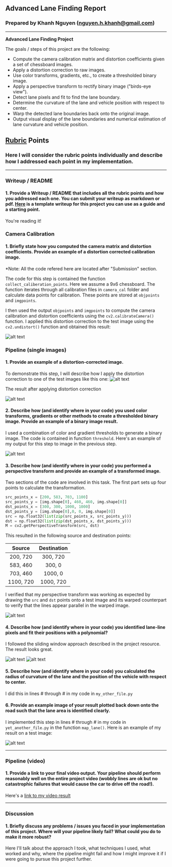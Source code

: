## Advanced Lane Finding Report

### Prepared by Khanh Nguyen (nguyen.h.khanh@gmail.com)

---

**Advanced Lane Finding Project**

The goals / steps of this project are the following:

* Compute the camera calibration matrix and distortion coefficients given a set of chessboard images.
* Apply a distortion correction to raw images.
* Use color transforms, gradients, etc., to create a thresholded binary image.
* Apply a perspective transform to rectify binary image ("birds-eye view").
* Detect lane pixels and fit to find the lane boundary.
* Determine the curvature of the lane and vehicle position with respect to center.
* Warp the detected lane boundaries back onto the original image.
* Output visual display of the lane boundaries and numerical estimation of lane curvature and vehicle position.

[//]: # (Image References)

[image1]: ./examples/undistort_output.png "Undistorted"
[image2a]: ./test_images/test1.jpg "Original Test Image"
[image2b]: ./examples/undistort__test1_output.png "Undistort Test Image"
[image3]: ./examples/binary_combo_example.jpg "Binary Example"
[image4]: ./examples/warped_test1.jpg "Warp Example"
[image5a]: ./examples/color_fit_lines.jpg "Fit Visual"
[image5b]: ./examples/color_fit_lines_band.jpg "Fit Visual Band"
[image6]: ./examples/test1_output.jpg "Output"
[video1]: ./project_video.mp4 "Video"

## [Rubric](https://review.udacity.com/#!/rubrics/571/view) Points

### Here I will consider the rubric points individually and describe how I addressed each point in my implementation.  

---

### Writeup / README

#### 1. Provide a Writeup / README that includes all the rubric points and how you addressed each one.  You can submit your writeup as markdown or pdf.  [Here](https://github.com/udacity/CarND-Advanced-Lane-Lines/blob/master/writeup_template.md) is a template writeup for this project you can use as a guide and a starting point.  

You're reading it!

### Camera Calibration

#### 1. Briefly state how you computed the camera matrix and distortion coefficients. Provide an example of a distortion corrected calibration image.

*Note: All the code refered here are located after "Submission" section.

The code for this step is contained the function `collect_caliberation_points`. Here we assume a 9x6 chessboard. The function iterates through all calibration files in `camera_cal` folder and calculate data points for calibration. These points are stored at `objpoints` and `imgpoints`.

I then used the output `objpoints` and `imgpoints` to compute the camera calibration and distortion coefficients using the `cv2.calibrateCamera()` function.  I applied this distortion correction to the test image using the `cv2.undistort()` function and obtained this result: 

![alt text][image1]

### Pipeline (single images)

#### 1. Provide an example of a distortion-corrected image.

To demonstrate this step, I will describe how I apply the distortion correction to one of the test images like this one:
![alt text][image2a]

The result after applying distortion correction 

![alt text][image2b]

#### 2. Describe how (and identify where in your code) you used color transforms, gradients or other methods to create a thresholded binary image.  Provide an example of a binary image result.

I used a combination of color and gradient thresholds to generate a binary image. The code is contained in function `threshold`.  Here's an example of my output for this step to image in the previous step.

![alt text][image3]

#### 3. Describe how (and identify where in your code) you performed a perspective transform and provide an example of a transformed image.

Two sections of the code are involved in this task. The first part sets up four points to calculate the transformation.


```python
src_points_x = [200, 583, 703, 1100]
src_points_y = [img.shape[0], 460, 460, img.shape[0]]
dst_points_x = [300, 300, 1000, 1000]
dst_points_y = [img.shape[0],0, 0, img.shape[0]]
src = np.float32(list(zip(src_points_x, src_points_y)))
dst = np.float32(list(zip(dst_points_x, dst_points_y)))
M = cv2.getPerspectiveTransform(src, dst)
```

This resulted in the following source and destination points:

| Source        | Destination   | 
|:-------------:|:-------------:| 
| 200, 720      | 300, 720        | 
| 583, 460      | 300, 0      |
| 703, 460      | 1000, 0      |
| 1100, 720     | 1000, 720        |

I verified that my perspective transform was working as expected by drawing the `src` and `dst` points onto a test image and its warped counterpart to verify that the lines appear parallel in the warped image.

![alt text][image4]

#### 4. Describe how (and identify where in your code) you identified lane-line pixels and fit their positions with a polynomial?

I followed the sliding window approach described in the project resource. The result looks great.

![alt text][image5a]
![alt text][image5b]

#### 5. Describe how (and identify where in your code) you calculated the radius of curvature of the lane and the position of the vehicle with respect to center.

I did this in lines # through # in my code in `my_other_file.py`

#### 6. Provide an example image of your result plotted back down onto the road such that the lane area is identified clearly.

I implemented this step in lines # through # in my code in `yet_another_file.py` in the function `map_lane()`.  Here is an example of my result on a test image:

![alt text][image6]

---

### Pipeline (video)

#### 1. Provide a link to your final video output.  Your pipeline should perform reasonably well on the entire project video (wobbly lines are ok but no catastrophic failures that would cause the car to drive off the road!).

Here's a [link to my video result](./project_video_output.mp4)

---

### Discussion

#### 1. Briefly discuss any problems / issues you faced in your implementation of this project.  Where will your pipeline likely fail?  What could you do to make it more robust?

Here I'll talk about the approach I took, what techniques I used, what worked and why, where the pipeline might fail and how I might improve it if I were going to pursue this project further.  
